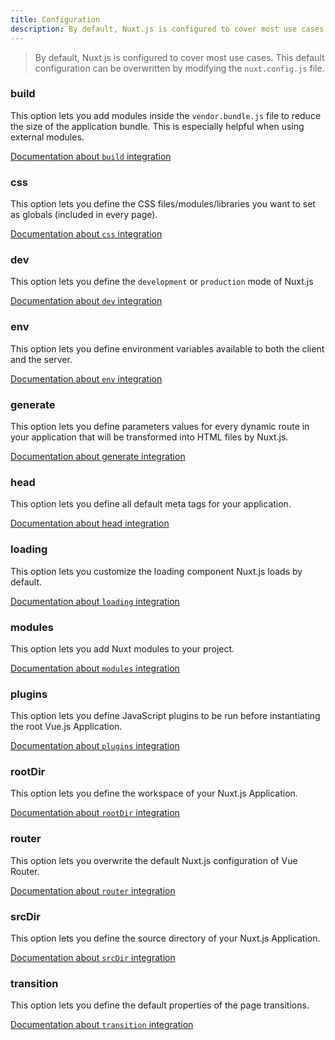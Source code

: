```yaml
---
title: Configuration
description: By default, Nuxt.js is configured to cover most use cases. This default configuration can be overwritten by using the `nuxt.config.js` file.
---
```


> By default, Nuxt.js is configured to cover most use cases. This default configuration can be overwritten by modifying the `nuxt.config.js` file.

### build

This option lets you add modules inside the `vendor.bundle.js` file to reduce the size of the application bundle. This is especially helpful when using external modules.

[Documentation about `build` integration](/api/configuration-build)

### css

This option lets you define the CSS files/modules/libraries you want to set as globals (included in every page).

[Documentation about `css` integration](/api/configuration-css)

### dev

This option lets you define the `development` or `production` mode of Nuxt.js

[Documentation about `dev` integration](/api/configuration-dev)

### env

This option lets you define environment variables available to both the client and the server.

[Documentation about `env` integration](/api/configuration-env)

### generate

This option lets you define parameters values for every dynamic route in your application that will be transformed into HTML files by Nuxt.js.

[Documentation about generate integration](/api/configuration-generate)

### head

This option lets you define all default meta tags for your application.

[Documentation about head integration](/api/configuration-head)

### loading

This option lets you customize the loading component Nuxt.js loads by default.

[Documentation about `loading` integration](/api/configuration-loading)

### modules

This option lets you add Nuxt modules to your project.

[Documentation about `modules` integration](/api/configuration-modules)

### plugins

This option lets you define JavaScript plugins to be run before instantiating the root Vue.js Application.

[Documentation about `plugins` integration](/api/configuration-plugins)

### rootDir

This option lets you define the workspace of your Nuxt.js Application.

[Documentation about `rootDir` integration](/api/configuration-rootdir)

### router

This option lets you overwrite the default Nuxt.js configuration of Vue Router.

[Documentation about `router` integration](/api/configuration-router)

### srcDir

This option lets you define the source directory of your Nuxt.js Application.

[Documentation about `srcDir` integration](/api/configuration-srcdir)

### transition

This option lets you define the default properties of the page transitions.

[Documentation about `transition` integration](/api/configuration-transition)

